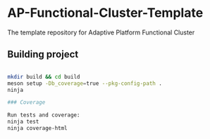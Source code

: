 # AP-Functional-Cluster-Template
The template repository for Adaptive Platform Functional Cluster


## Building project

```sh

mkdir build && cd build
meson setup -Db_coverage=true --pkg-config-path .
ninja

### Coverage

Run tests and coverage:
ninja test
ninja coverage-html
